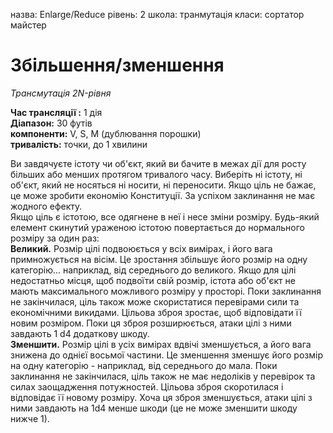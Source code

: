 назва: Enlarge/Reduce рівень: 2 школа: транмутація класи: сортатор майстер

# Збільшення/зменшення
_Трансмутація 2N-рівня_

**Час трансляції :** 1 дія    
**Діапазон:** 30 футів    
**компоненти:** V, S, М (дублювання порошки)    
**тривалість:** точки, до 1 хвилини

Ви завдячуєте істоту чи об'єкт, який ви бачите в межах дії для росту більших або менших протягом тривалого часу. Виберіть ні істоту, ні об'єкт, який не носяться ні носити, ні переносити. Якщо ціль не бажає, це може зробити економію Конституції. За успіхом заклинання не має жодного ефекту.    
Якщо ціль є істотою, все одягнене в неї і несе зміни розміру. Будь-який елемент скинутий ураженою істотою повертається до нормального розміру за один раз:    
**Великий.** Розмір цілі подвоюється у всіх вимірах, і його вага примножується на вісім. Це зростання збільшує його розмір на одну категорію... наприклад, від середнього до великого. Якщо для цілі недостатньо місця, щоб подвоїти свій розмір, істота або об'єкт не мають максимального можливого розміру у просторі. Поки заклинання не закінчилася, ціль також може скористатися перевірами сили та економічними викидами. Цільова зброя зростає, щоб відповідати її новим розміром. Поки ця зброя розширюється, атаки цілі з ними завдають 1 d4 додаткову шкоду.    
**Зменшити.** Розмір цілі в усіх вимірах вдвічі зменшується, а його вага знижена до однієї восьмої частини. Це зменшення зменшує його розмір на одну категорію - наприклад, від середнього до мала. Поки заклинання не закінчилася, ціль також не має недоліків у перевірок та силах заощадження потужностей. Цільова зброя скоротилася і відповідає її новому розміру. Хоча ця зброя зменшується, атаки цілі з ними завдають на 1d4 менше шкоди (це не може зменшити шкоду нижче 1). 

